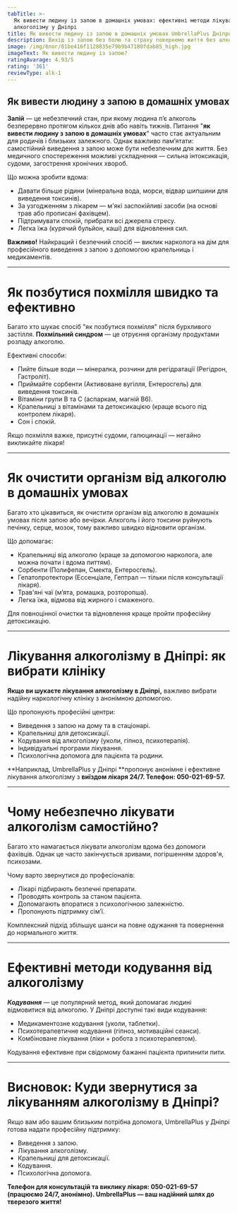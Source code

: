 ```yaml
---
tabTitle: >-
  Як вивести людину із запою в домашніх умовах: ефективні методи лікування
  алкоголізму у Дніпрі
title: Як вивести людину із запою в домашніх умовах UmbrellaPlus Дніпро
description: Вихід із запою без болю та страху повернемо життя без алкоголю
image: /img/блог/81be416f1128835e79b9b47180fdab85_high.jpg
imageText: Як вивести людину із запою?
ratingAvarage: 4.93/5
rating: '361'
reviewType: alk-1
---
```


## Як вивести людину з запою в домашніх умовах

**Запій** — це небезпечний стан, при якому людина п’є алкоголь безперервно протягом кількох днів або навіть тижнів. Питання "**як вивести людину з запою в домашніх умовах**" часто стає актуальним для родичів і близьких залежного. Однак важливо пам’ятати: самостійний виведення з запою може бути небезпечним для життя. Без медичного спостереження можливі ускладнення — сильна інтоксикація, судоми, загострення хронічних хвороб.

Що можна зробити вдома:

* Давати більше рідини (мінеральна вода, морси, відвар шипшини для виведення токсинів).
* За узгодженням з лікарем — м'які заспокійливі засоби (на основі трав або прописані фахівцем).
* Підтримувати спокій, прибрати всі джерела стресу.
* Легка їжа (курячий бульйон, каші) для відновлення сил.

**Важливо!** Найкращий і безпечний спосіб — виклик нарколога на дім для професійного виведення з запою з допомогою крапельниць і медикаментів.

***

# Як позбутися похмілля швидко та ефективно

Багато хто шукає спосіб "як позбутися похмілля" після бурхливого застілля. **Похмільний синдром** — це отруєння організму продуктами розпаду алкоголю.

Ефективні способи:

* Пийте більше води — мінералка, розчини для регідратації (Регідрон, Гастроліт).
* Приймайте сорбенти (Активоване вугілля, Ентеросгель) для виведення токсинів.
* Вітаміни групи B та C (аспаркам, магній B6).
* Крапельниці з вітамінами та детоксикацією (краще всього під контролем лікаря).
* Сон і спокій.

Якщо похмілля важке, присутні судоми, галюцинації — негайно викликайте лікаря!

***

# Як очистити організм від алкоголю в домашніх умовах

Багато хто цікавиться, як очистити організм від алкоголю в домашніх умовах після запою або вечірки. Алкоголь і його токсини руйнують печінку, серце, мозок, тому важливо швидко відновити організм.

Що допомагає:

* Крапельниці від алкоголю (краще за допомогою нарколога, але можна почати і вдома питтям).
* Сорбенти (Полифепан, Смекта, Ентеросгель).
* Гепатопротектори (Ессенціале, Гептрал — тільки після консультації лікаря).
* Трав'яні чаї (м’ята, ромашка, розторопша).
* Легка їжа, відмова від жирного і смаженого.

Для повноцінної очистки та відновлення краще пройти професійну детоксикацію.

***

# Лікування алкоголізму в Дніпрі: як вибрати клініку

**Якщо ви шукаєте лікування алкоголізму в Дніпрі,** важливо вибрати надійну наркологічну клініку з анонімною допомогою.

Що пропонують професійні центри:

* Виведення з запою на дому та в стаціонарі.
* Крапельниці для детоксикації.
* Кодування від алкоголізму (уколи, гіпноз, психотерапія).
* Індивідуальні програми лікування.
* Психологічна допомога для пацієнта та родини.

\*\*Наприклад, UmbrellaPlus у Дніпрі \*\*пропонує анонімне і ефективне лікування алкоголізму з **виїздом лікаря 24/7. Телефон: 050-021-69-57.**

***

# Чому небезпечно лікувати алкоголізм самостійно?

Багато хто намагається лікувати алкоголізм вдома без допомоги фахівців. Однак це часто закінчується зривами, погіршенням здоров'я, психозами.

Чому варто звернутися до професіоналів:

* Лікарі підбирають безпечні препарати.
* Проводять контроль за станом пацієнта.
* Допомагають впоратися з психологічною залежністю.
* Пропонують підтримку сім’ї.

Комплексний підхід збільшує шанси на повне одужання та повернення до нормального життя.

***

# Ефективні методи кодування від алкоголізму

***Кодування*** — це популярний метод, який допомагає людині відмовитися від алкоголю. У Дніпрі доступні такі види кодування:

* Медикаментозне кодування (уколи, таблетки).
* Психотерапевтичне кодування (гіпноз, мотиваційні сеанси).
* Комбіноване лікування (ліки + робота з психотерапевтом).

Кодування ефективне при свідомому бажанні пацієнта припинити пити.

***

# Висновок: Куди звернутися за лікуванням алкоголізму в Дніпрі?

Якщо вам або вашим близьким потрібна допомога, UmbrellaPlus у Дніпрі готова надати професійну підтримку:

* Виведення з запою.
* Лікування алкоголізму.
* Крапельниці для детоксикації.
* Кодування.
* Психологічна допомога.

**Телефон для консультацій та виклику лікаря: 050-021-69-57 (працюємо 24/7, анонімно).
UmbrellaPlus — ваш надійний шлях до тверезого життя!**
